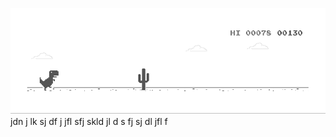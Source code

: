 ![image](https://github.com/sudimuk2017/qwaszx/blob/main/dino.gif)
jdn       j  lk  sj   df   j   jfl     sfj  skld  jl   d  s   fj   sj    dl     jfl    f

